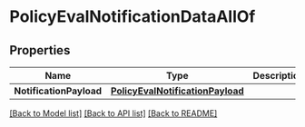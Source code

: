 # PolicyEvalNotificationDataAllOf

## Properties

Name | Type | Description | Notes
------------ | ------------- | ------------- | -------------
**NotificationPayload** | [**PolicyEvalNotificationPayload**](PolicyEvalNotificationPayload.md) |  | [optional] 

[[Back to Model list]](../README.md#documentation-for-models) [[Back to API list]](../README.md#documentation-for-api-endpoints) [[Back to README]](../README.md)


